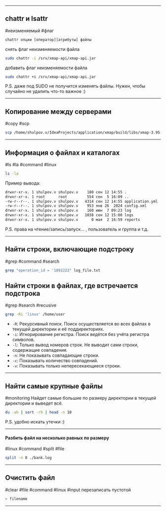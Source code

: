 
---
## chattr и lsattr
#неизменяемый #флаг

```bash
chattr опции [оператор][атрибуты] файлы
```

снять флаг неизменяемости файла
```bash
sudo chattr -i /srv/xmap-api/xmap-api.jar
```

добавить флаг неизменяемости файла
```bash
sudo chattr +i /srv/xmap-api/xmap-api.jar
```

P.S. даже под SUDO не получится изменять файлы. Нужен, чтобы случайно не удалить что-то важное :)

---

## Копирование между серверами
#copy #scp
```bash
scp /home/shulpov.v/IdeaProjects/application/xmap/build/libs/xmap-3.95-SNAPSHOT.jar shulpov.v@50.249.14.205:/home/shulpov.v/xmap.jar
```

---

## Информация о файлах и каталогах
#ls #la #command #linux
```bash
ls -la
```

Пример вывода:
```bash
drwxr-xr-x. 1 shulpov.v shulpov.v    180 сен 12 14:55 .  
drwxr-xr-x. 1 root      root         554 сен  5 16:09 ..  
-rw-r--r--. 1 shulpov.v shulpov.v   4314 сен 12 14:55 application.yml  
-rw-r--r--. 1 shulpov.v shulpov.v    953 янв 26  2024 config.xml  
drwxr-xr-x. 1 shulpov.v shulpov.v    160 июн  7 09:23 log  
drwxr-xr-x. 1 shulpov.v shulpov.v   1038 сен 12 15:00 logs  
drwxr-xr-x. 1 shulpov.v shulpov.v      0 мая  2 16:59 reports
```

P.S. права на чтение/запись/запуск... , пользователь и группа и т.д.

---

## Найти строки, включающие подстроку
#grep #command #search

```bash
grep "operation_id = '1092222" log_file.txt
```


## Найти строки в файлах, где встречается подстрока
#grep #search #recusive

```bash
grep -Ri 'linux' /home/user
```
- `-R`: Рекурсивный поиск. Поиск осуществляется во всех файлах в текущей директории и её поддиректориях.
- `-i`: Игнорирование регистра. Поиск ведётся без учёта регистра символов.
- `-l`: Только вывод номеров строк. Не выводит сами строки, содержащие совпадения.
- `-n`: Не показывать совпадающие строки.
- `-c`: Показывать количество совпадений.
- `-v`: Показывать только непересекающиеся строки.

---

## Найти самые крупные файлы
#monitoring 
Найдет самые большие по размеру директории в текущей директории и выведет всё.
```bash
du -ah | sort -rh | head -n 10
```

P.S. удобно искать утечки :)

----

#### Разбить файл на несколько равных по размеру
#linux #command #split #file 
```bash
split -n 8 ./bank.log
```


---

## Очистить файл
#clear #file #command #linux #input
перезаписать пустотой
```bash
> filename
```

---

